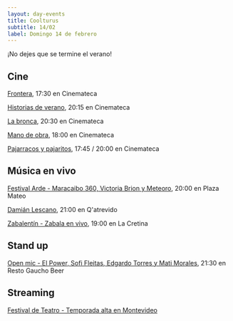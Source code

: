 ```yaml
---
layout: day-events
title: Coolturus
subtitle: 14/02
label: Domingo 14 de febrero
---
```

¡No dejes que se termine el verano!

## Cine

[Frontera](https://cinemateca.org.uy/peliculas/782), 17:30 en Cinemateca

[Historias de verano](https://cinemateca.org.uy/peliculas/1002), 20:15 en Cinemateca

[La bronca](https://cinemateca.org.uy/peliculas/945), 20:30 en Cinemateca

[Mano de obra](https://cinemateca.org.uy/peliculas/959), 18:00 en Cinemateca

[Pajarracos y pajaritos](https://cinemateca.org.uy/peliculas/1098), 17:45 / 20:00 en Cinemateca

## Música en vivo

[Festival Arde - Maracaibo 360, Victoria Brion y Meteoro](https://instagram.com/plazamateouy?igshid=zwiylcrx99sq), 20:00 en Plaza Mateo

[Damián Lescano](https://instagram.com/qatrevido?igshid=8bj6dzn4g7aj), 21:00 en Q'atrevido

[Zabalentín - Zabala en vivo](https://instagram.com/lacretinacasa?igshid=nrtucgnc6eso), 19:00 en La Cretina

## Stand up

[Open mic - El Power, Sofi Fleitas, Edgardo Torres y Mati Morales](https://instagram.com/restogauchobeer?igshid=bth137c08iyv), 21:30 en Resto Gaucho Beer

## Streaming

[Festival de Teatro - Temporada alta en Montevideo](https://salaverdi.montevideo.gub.uy/teatro/temporada-2021-estela-medina-0/festival-temporada-alta-de-girona-2021)
